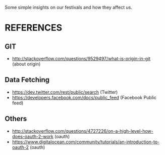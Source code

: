 Some simple insights on our festivals and how they affect us.

# REFERENCES
## GIT
- http://stackoverflow.com/questions/9529497/what-is-origin-in-git (about origin)


## Data Fetching
- https://dev.twitter.com/rest/public/search (Twitter)
- https://developers.facebook.com/docs/public_feed (Facebook Public feed)

## Others
- http://stackoverflow.com/questions/4727226/on-a-high-level-how-does-oauth-2-work (oauth)
- https://www.digitalocean.com/community/tutorials/an-introduction-to-oauth-2 (oauth)
